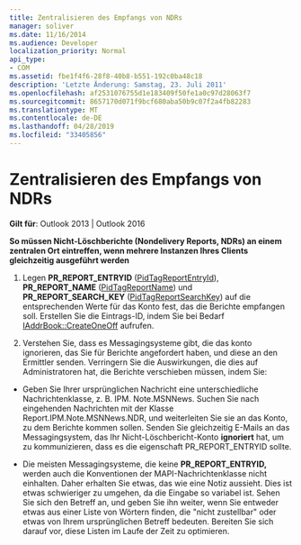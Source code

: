 ```yaml
---
title: Zentralisieren des Empfangs von NDRs
manager: soliver
ms.date: 11/16/2014
ms.audience: Developer
localization_priority: Normal
api_type:
- COM
ms.assetid: fbe1f4f6-28f8-40b8-b551-192c0ba48c18
description: 'Letzte Änderung: Samstag, 23. Juli 2011'
ms.openlocfilehash: af2531076755d1e183409f50fe1a0c97d28063f7
ms.sourcegitcommit: 8657170d071f9bcf680aba50b9c07f2a4fb82283
ms.translationtype: MT
ms.contentlocale: de-DE
ms.lasthandoff: 04/28/2019
ms.locfileid: "33405856"
---
```

# <a name="centralizing-the-receipt-of-ndrs"></a>Zentralisieren des Empfangs von NDRs

**Gilt für**: Outlook 2013 | Outlook 2016 
  
**So müssen Nicht-Löschberichte (Nondelivery Reports, NDRs) an einem zentralen Ort eintreffen, wenn mehrere Instanzen Ihres Clients gleichzeitig ausgeführt werden**
  
1. Legen **PR_REPORT_ENTRYID** ([PidTagReportEntryId](pidtagreportentryid-canonical-property.md)), **PR_REPORT_NAME** ([PidTagReportName](pidtagreportname-canonical-property.md)) und **PR_REPORT_SEARCH_KEY** ([PidTagReportSearchKey](pidtagreportsearchkey-canonical-property.md)) auf die entsprechenden Werte für das Konto fest, das die Berichte empfangen soll. Erstellen Sie die Eintrags-ID, indem Sie bei Bedarf [IAddrBook::CreateOneOff](iaddrbook-createoneoff.md) aufrufen. 
    
2. Verstehen Sie, dass es Messagingsysteme gibt, die das konto ignorieren, das Sie für Berichte angefordert haben, und diese an den Ermittler senden. Verringern Sie die Auswirkungen, die dies auf Administratoren hat, die Berichte verschieben müssen, indem Sie:
    
- Geben Sie Ihrer ursprünglichen Nachricht eine unterschiedliche Nachrichtenklasse, z. B. IPM. Note.MSNNews. Suchen Sie nach eingehenden Nachrichten mit der Klasse Report.IPM.Note.MSNNews.NDR, und weiterleiten Sie sie an das Konto, zu dem Berichte kommen sollen. Senden Sie gleichzeitig E-Mails an das Messagingsystem, das Ihr Nicht-Löschbericht-Konto **ignoriert** hat, um zu kommunizieren, dass es die eigenschaft PR_REPORT_ENTRYID sollte. 
    
- Die meisten Messagingsysteme, die keine **PR_REPORT_ENTRYID,** werden auch die Konventionen der MAPI-Nachrichtenklasse nicht einhalten. Daher erhalten Sie etwas, das wie eine Notiz aussieht. Dies ist etwas schwieriger zu umgehen, da die Eingabe so variabel ist. Sehen Sie sich den Betreff an, und geben Sie ihn weiter, wenn Sie entweder etwas aus einer Liste von Wörtern finden, die "nicht zustellbar" oder etwas von Ihrem ursprünglichen Betreff bedeuten. Bereiten Sie sich darauf vor, diese Listen im Laufe der Zeit zu optimieren. 
    

